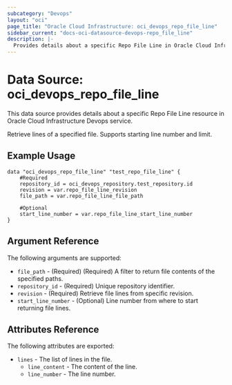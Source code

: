 ```yaml
---
subcategory: "Devops"
layout: "oci"
page_title: "Oracle Cloud Infrastructure: oci_devops_repo_file_line"
sidebar_current: "docs-oci-datasource-devops-repo_file_line"
description: |-
  Provides details about a specific Repo File Line in Oracle Cloud Infrastructure Devops service
---
```


# Data Source: oci_devops_repo_file_line
This data source provides details about a specific Repo File Line resource in Oracle Cloud Infrastructure Devops service.

Retrieve lines of a specified file. Supports starting line number and limit.


## Example Usage

```hcl
data "oci_devops_repo_file_line" "test_repo_file_line" {
	#Required
	repository_id = oci_devops_repository.test_repository.id
	revision = var.repo_file_line_revision
	file_path = var.repo_file_line_file_path

	#Optional
	start_line_number = var.repo_file_line_start_line_number
}
```

## Argument Reference

The following arguments are supported:

* `file_path` - (Required) (Required) A filter to return file contents of the specified paths.
* `repository_id` - (Required) Unique repository identifier.
* `revision` - (Required) Retrieve file lines from specific revision.
* `start_line_number` - (Optional) Line number from where to start returning file lines.


## Attributes Reference

The following attributes are exported:

* `lines` - The list of lines in the file.
	* `line_content` - The content of the line.
	* `line_number` - The line number.

